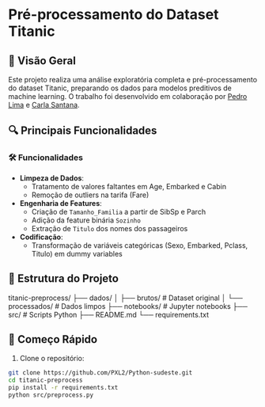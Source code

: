 # Pré-processamento do Dataset Titanic

## 📌 Visão Geral
Este projeto realiza uma análise exploratória completa e pré-processamento do dataset Titanic, preparando os dados para modelos preditivos de machine learning. O trabalho foi desenvolvido em colaboração por [Pedro Lima](https://github.com/PXL2) e [Carla Santana](https://github.com/carlaasantana).

## 🔍 Principais Funcionalidades

### 🛠️ Funcionalidades
- **Limpeza de Dados**:
  - Tratamento de valores faltantes em Age, Embarked e Cabin
  - Remoção de outliers na tarifa (Fare)
- **Engenharia de Features**:
  - Criação de `Tamanho_Familia` a partir de SibSp e Parch
  - Adição da feature binária `Sozinho`
  - Extração de `Titulo` dos nomes dos passageiros
- **Codificação**:
  - Transformação de variáveis categóricas (Sexo, Embarked, Pclass, Titulo) em dummy variables

## 📂 Estrutura do Projeto
titanic-preprocess/
├── dados/
│ ├── brutos/ # Dataset original
│ └── processados/ # Dados limpos
├── notebooks/ # Jupyter notebooks
├── src/ # Scripts Python
├── README.md
└── requirements.txt

## 🚀 Começo Rápido
1. Clone o repositório:
```bash
git clone https://github.com/PXL2/Python-sudeste.git
cd titanic-preprocess
pip install -r requirements.txt
python src/preprocess.py
```

